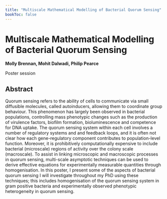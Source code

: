 ```yaml
---
title: "Multiscale Mathematical Modelling of Bacterial Quorum Sensing"
bookToc: false
---
```


# Multiscale Mathematical Modelling of Bacterial Quorum Sensing

**Molly Brennan, Mohit Dalwadi, Philip Pearce**

Poster session



## Abstract

Quorum sensing refers to the ability of cells to communicate via small diffusible molecules, called autoinducers, allowing them to coordinate group behaviour. This phenomenon has largely been observed in bacterial populations, controlling mass phenotypic changes such as the production of virulence factors, biofilm formation, bioluminescence and competence for DNA uptake. The quorum sensing system within each cell involves a number of regulatory systems and and feedback loops, and it is often not clear how each gene-regulatory component contributes to population-level function. Moreover, it is prohibitively computationally expensive to include bacterial (microscale) regions of activity over the colony scale (macroscale). To assist in linking microscopic and macroscopic processes in quorum sensing, multi-scale asymptotic techniques can be used to derive effective equations for experimentally measurable quantities through homogenisation. In this poster, I present some of the aspects of bacterial quorum sensing I will investigate throughout my PhD using these techniques; this includes homogenisation of the quorum sensing system in gram positive bacteria and experimentally observed phenotypic heterogeneity in quorum sensing.


